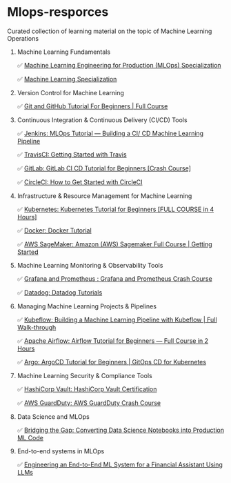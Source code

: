 # Mlops-resporces
Curated collection of learning material on the topic of Machine Learning Operations

1. Machine Learning Fundamentals

    ✅ [Machine Learning Engineering for Production (MLOps) Specialization](https://www.coursera.org/specializations/machine-learning-engineering-for-production-mlops)

    ✅ [Machine Learning Specialization](https://www.coursera.org/specializations/machine-learning-introduction)

2. Version Control for Machine Learning

    ✅ [Git and GitHub Tutorial For Beginners | Full Course](https://www.youtube.com/watch?v=3fUbBnN_H2c)

3. Continuous Integration & Continuous Delivery (CI/CD) Tools

    ✅ [Jenkins: MLOps Tutorial — Building a CI/ CD Machine Learning Pipeline](https://www.youtube.com/watch?v=XoXvX8MyW8M)

    ✅ [TravisCI: Getting Started with Travis](https://www.youtube.com/playlist?list=PLT7ak8zxhXKjVTn3Lwc2MM4eEDfp811ys)

    ✅ [GitLab: GitLab CI CD Tutorial for Beginners [Crash Course]](https://www.youtube.com/watch?v=qP8kir2GUgo)
    
    ✅ [CircleCI: How to Get Started with CircleCI](https://www.youtube.com/playlist?list=PL9GgS3TcDh8x6tcY7HDq2zmEx0fAtwWsM)

4. Infrastructure & Resource Management for Machine Learning

    ✅ [Kubernetes: Kubernetes Tutorial for Beginners [FULL COURSE in 4 Hours]](https://www.youtube.com/watch?v=X48VuDVv0do)

    ✅ [Docker: Docker Tutorial](https://www.docker.com/101-tutorial)

    ✅ [AWS SageMaker: Amazon (AWS) Sagemaker Full Course | Getting Started](https://www.youtube.com/watch?v=d0HgS9KAc6A)

5. Machine Learning Monitoring & Observability Tools

    ✅ [Grafana and Prometheus : Grafana and Prometheus Crash Course](https://www.youtube.com/watch?v=hePmCMmekmo)

    ✅ [Datadog: Datadog Tutorials](https://www.youtube.com/playlist?list=PL0xeHY_ImQVVXHAExfdxLdfufEtZs2Ye2)

6. Managing Machine Learning Projects & Pipelines

    ✅ [Kubeflow: Building a Machine Learning Pipeline with Kubeflow | Full Walk-through](https://www.youtube.com/watch?v=6wWdNg0GMV4)

    ✅ [Apache Airflow: Airflow Tutorial for Beginners — Full Course in 2 Hours](https://www.youtube.com/watch?v=K9AnJ9_ZAXE)

    ✅ [Argo: ArgoCD Tutorial for Beginners | GitOps CD for Kubernetes](https://www.youtube.com/watch?v=MeU5_k9ssrs)


7. Machine Learning Security & Compliance Tools

    ✅ [HashiCorp Vault: HashiCorp Vault Certification](https://www.youtube.com/playlist?list=PLXb5972EMl4AgsM7FgNUxkv30KZnoCGFJ)

    ✅ [AWS GuardDuty: AWS GuardDuty Crash Course](https://aws.amazon.com/guardduty/)

8. Data Science and MLOps

    ✅ [Bridging the Gap: Converting Data Science Notebooks into Production ML Code](https://marvelousmlops.substack.com/p/bridging-the-gap-converting-data)

9. End-to-end systems in MLOps

    ✅ [Engineering an End-to-End ML System for a Financial Assistant Using LLMs](https://www.youtube.com/watch?v=fSRwS4foSmY)
